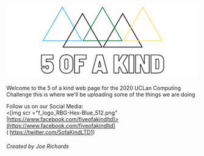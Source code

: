 <img src="Facebook%20Banner.png" /><br/>

Welcome to the 5 of a kind web page for the 2020 UCLan Computing Challenge this is where we'll be uploading some of the things we are doing


Follow us on our Social Media: <br/>
<[img scr ="f_logo_RBG-Hex-Blue_512.png" |https://www.facebook.com/fiveofakindltd]>(https://www.facebook.com/fiveofakindltd]<br/>  <img scr=Twitter_Logo_Blue.png>( https://twitter.com/5ofaKindLTD1)

###### Created by Joe Richards
